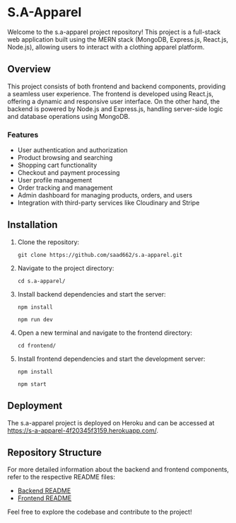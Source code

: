 <!DOCTYPE html>
<html lang="en">
<head>
  <meta charset="UTF-8">
  <meta name="viewport" content="width=device-width, initial-scale=1.0">
</head>
<body>
  <h1>S.A-Apparel</h1>
  <p>Welcome to the s.a-apparel project repository! This project is a full-stack web application built using the MERN stack (MongoDB, Express.js, React.js, Node.js), allowing users to interact with a clothing apparel platform.</p>

  <h2>Overview</h2>
  <p>This project consists of both frontend and backend components, providing a seamless user experience. The frontend is developed using React.js, offering a dynamic and responsive user interface. On the other hand, the backend is powered by Node.js and Express.js, handling server-side logic and database operations using MongoDB.</p>

  <h3>Features</h3>
  <ul>
    <li>User authentication and authorization</li>
    <li>Product browsing and searching</li>
    <li>Shopping cart functionality</li>
    <li>Checkout and payment processing</li>
    <li>User profile management</li>
    <li>Order tracking and management</li>
    <li>Admin dashboard for managing products, orders, and users</li>
    <li>Integration with third-party services like Cloudinary and Stripe</li>
  </ul>

  <h2>Installation</h2>
  <ol>
    <li>Clone the repository:</li>
    <pre><code>git clone https://github.com/saad662/s.a-apparel.git</code></pre>
    <li>Navigate to the project directory:</li>
    <pre><code>cd s.a-apparel/</code></pre>
    <li>Install backend dependencies and start the server:</li>
    <pre><code>npm install</code></pre>
    <pre><code>npm run dev</code></pre>
    <li>Open a new terminal and navigate to the frontend directory:</li>
    <pre><code>cd frontend/</code></pre>
    <li>Install frontend dependencies and start the development server:</li>
    <pre><code>npm install</code></pre>
    <pre><code>npm start</code></pre>
  </ol>

  <h2>Deployment</h2>
  <p>The s.a-apparel project is deployed on Heroku and can be accessed at <a href="https://s-a-apparel-4f20345f3159.herokuapp.com/">https://s-a-apparel-4f20345f3159.herokuapp.com/</a>.</p>

  <h2>Repository Structure</h2>
  <p>For more detailed information about the backend and frontend components, refer to the respective README files:</p>
  <ul>
    <li><a href="https://github.com/saad662/s.a-apparel/tree/main/backend/README.md">Backend README</a></li>
    <li><a href="https://github.com/saad662/s.a-apparel/tree/main/frontend/README.md">Frontend README</a></li>
  </ul>

  <p>Feel free to explore the codebase and contribute to the project!</p>
</body>
</html>
